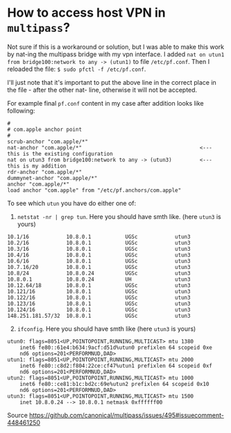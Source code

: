 # How to access host VPN in `multipass`?
Not sure if this is a workaround or solution, but I was able to make this work by nat-ing the multipass bridge with my vpn interface.
I added `nat on utun1 from bridge100:network to any -> (utun1)` to file `/etc/pf.conf`. Then I reloaded the file: `$ sudo pfctl -f /etc/pf.conf`.

I'll just note that it's important to put the above line in the correct place in the file - after the other nat- line, otherwise it will not be accepted.

For example final `pf.conf` content in my case after addition looks like following:
```
#
# com.apple anchor point
#
scrub-anchor "com.apple/*"
nat-anchor "com.apple/*"                                      <--- this is the existing configuration
nat on utun3 from bridge100:network to any -> (utun3)         <--- this is my addition
rdr-anchor "com.apple/*"
dummynet-anchor "com.apple/*"
anchor "com.apple/*"
load anchor "com.apple" from "/etc/pf.anchors/com.apple"
```


To see which `utun` you have do either one of:
1. `netstat -nr | grep tun`. Here  you should have smth like. (here `utun3` is yours)
```
10.1/16            10.8.0.1           UGSc            utun3
10.2/16            10.8.0.1           UGSc            utun3
10.3/16            10.8.0.1           UGSc            utun3
10.4/16            10.8.0.1           UGSc            utun3
10.6/16            10.8.0.1           UGSc            utun3
10.7.16/20         10.8.0.1           UGSc            utun3
10.8/24            10.8.0.24          UGSc            utun3
10.8.0.1           10.8.0.24          UH              utun3
10.12.64/18        10.8.0.1           UGSc            utun3
10.121/16          10.8.0.1           UGSc            utun3
10.122/16          10.8.0.1           UGSc            utun3
10.123/16          10.8.0.1           UGSc            utun3
10.124/16          10.8.0.1           UGSc            utun3
148.251.181.57/32  10.8.0.1           UGSc            utun3
```
2. `ifconfig`. Here you should have smth like (here `utun3` is yours)
```
utun0: flags=8051<UP,POINTOPOINT,RUNNING,MULTICAST> mtu 1380
	inet6 fe80::61e4:b634:9acf:d51d%utun0 prefixlen 64 scopeid 0xe
	nd6 options=201<PERFORMNUD,DAD>
utun1: flags=8051<UP,POINTOPOINT,RUNNING,MULTICAST> mtu 2000
	inet6 fe80::c8d2:f804:22ce:cf47%utun1 prefixlen 64 scopeid 0xf
	nd6 options=201<PERFORMNUD,DAD>
utun2: flags=8051<UP,POINTOPOINT,RUNNING,MULTICAST> mtu 1000
	inet6 fe80::ce81:b1c:bd2c:69e%utun2 prefixlen 64 scopeid 0x10
	nd6 options=201<PERFORMNUD,DAD>
utun3: flags=8051<UP,POINTOPOINT,RUNNING,MULTICAST> mtu 1500
	inet 10.8.0.24 --> 10.8.0.1 netmask 0xffffff00
```

Source https://github.com/canonical/multipass/issues/495#issuecomment-448461250
